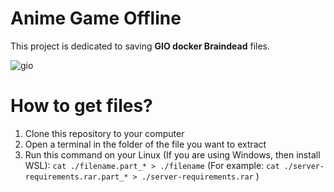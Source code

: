 # Anime Game Offline

This project is dedicated to saving **GIO docker Braindead** files.

![gio](https://repository-images.githubusercontent.com/683722200/c74d3ae8-01ac-4c39-8b85-c69f4818c7e0)

# How to get files?

1. Clone this repository to your computer
2. Open a terminal in the folder of the file you want to extract
3. Run this command on your Linux (If you are using Windows, then install WSL): `cat ./filename.part_* > ./filename` (For example: `cat ./server-requirements.rar.part_* > ./server-requirements.rar` )

